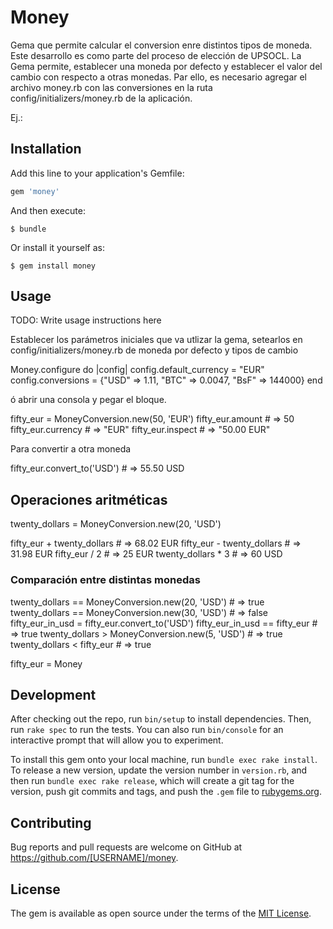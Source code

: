 # Money

Gema que permite calcular el conversion enre distintos tipos de moneda. Este desarrollo es como parte del proceso de elección de UPSOCL.
La Gema permite, establecer una moneda por defecto y establecer el valor del cambio  con respecto a otras monedas. Par ello, es necesario agregar el archivo money.rb con las conversiones en la ruta  config/initializers/money.rb de la aplicación.




Ej.:



## Installation

Add this line to your application's Gemfile:

```ruby
gem 'money'
```

And then execute:

    $ bundle

Or install it yourself as:

    $ gem install money

## Usage

TODO: Write usage instructions here

Establecer los parámetros iniciales que va utlizar la gema, setearlos en config/initializers/money.rb de moneda por defecto y tipos de cambio

Money.configure do |config|
	config.default_currency = "EUR"
	config.conversions = {"USD" => 1.11, "BTC" => 0.0047, "BsF" => 144000}
end

ó abrir una consola y pegar el bloque.


fifty_eur = MoneyConversion.new(50, 'EUR')
fifty_eur.amount # => 50
fifty_eur.currency # => "EUR"
fifty_eur.inspect # => "50.00 EUR"

Para convertir a otra moneda

fifty_eur.convert_to('USD') # => 55.50 USD

## Operaciones aritméticas

twenty_dollars = MoneyConversion.new(20, 'USD')

fifty_eur + twenty_dollars # => 68.02 EUR
fifty_eur - twenty_dollars # => 31.98 EUR
fifty_eur / 2 # => 25 EUR
twenty_dollars * 3 # => 60 USD

### Comparación entre distintas monedas

twenty_dollars == MoneyConversion.new(20, 'USD') # => true
twenty_dollars == MoneyConversion.new(30, 'USD') # => false
fifty_eur_in_usd = fifty_eur.convert_to('USD')
fifty_eur_in_usd == fifty_eur # => true
twenty_dollars > MoneyConversion.new(5, 'USD') # => true
twenty_dollars < fifty_eur # => true





fifty_eur = Money

## Development

After checking out the repo, run `bin/setup` to install dependencies. Then, run `rake spec` to run the tests. You can also run `bin/console` for an interactive prompt that will allow you to experiment.

To install this gem onto your local machine, run `bundle exec rake install`. To release a new version, update the version number in `version.rb`, and then run `bundle exec rake release`, which will create a git tag for the version, push git commits and tags, and push the `.gem` file to [rubygems.org](https://rubygems.org).

## Contributing

Bug reports and pull requests are welcome on GitHub at https://github.com/[USERNAME]/money.


## License

The gem is available as open source under the terms of the [MIT License](http://opensource.org/licenses/MIT).

